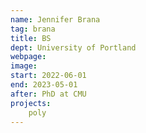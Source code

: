 ```yaml
---
name: Jennifer Brana
tag: brana
title: BS
dept: University of Portland
webpage: 
image: 
start: 2022-06-01
end: 2023-05-01
after: PhD at CMU
projects:
    poly
---
```

